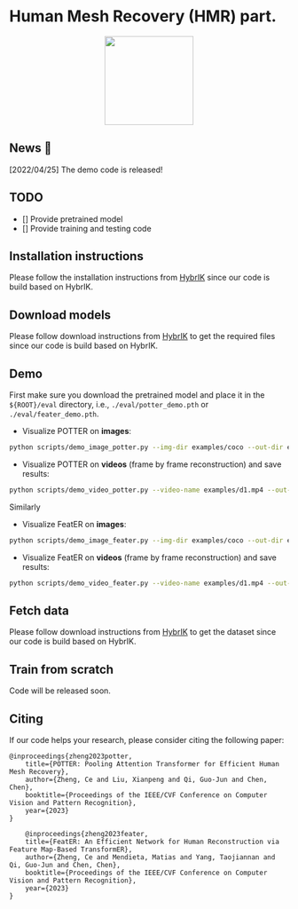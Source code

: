 # Human Mesh Recovery (HMR) part.




<div align="center">
<img src="assets/potter.gif" height="160"> 
</div>


## News :triangular_flag_on_post:

[2022/04/25] The demo code is released!


## TODO
- [] Provide pretrained model 
- [] Provide training and testing code

## Installation instructions

Please follow the installation instructions from [HybrIK](https://github.com/Jeff-sjtu/HybrIK) since our code is build based on HybrIK. 


## Download models

Please follow download instructions from [HybrIK](https://github.com/Jeff-sjtu/HybrIK) to get the required files since our code is build based on HybrIK. 

## Demo
First make sure you download the pretrained model and place it in the `${ROOT}/eval` directory, i.e., `./eval/potter_demo.pth` or `./eval/feater_demo.pth`.

* Visualize POTTER on **images**:

``` bash
python scripts/demo_image_potter.py --img-dir examples/coco --out-dir examples/res_coco
```

* Visualize POTTER on **videos** (frame by frame reconstruction) and save results:

``` bash
python scripts/demo_video_potter.py --video-name examples/d1.mp4 --out-dir examples/res_d1
```

Similarly 

* Visualize FeatER on **images**:

``` bash
python scripts/demo_image_feater.py --img-dir examples/coco --out-dir examples/res_coco
```

* Visualize FeatER on **videos** (frame by frame reconstruction) and save results:

``` bash
python scripts/demo_video_feater.py --video-name examples/d1.mp4 --out-dir examples/res_d1
```



## Fetch data
Please follow download instructions from [HybrIK](https://github.com/Jeff-sjtu/HybrIK) to get the dataset since our code is build based on HybrIK. 



## Train from scratch
Code will be released soon.




## Citing
If our code helps your research, please consider citing the following paper:

    @inproceedings{zheng2023potter,
        title={POTTER: Pooling Attention Transformer for Efficient Human Mesh Recovery},
        author={Zheng, Ce and Liu, Xianpeng and Qi, Guo-Jun and Chen, Chen},
        booktitle={Proceedings of the IEEE/CVF Conference on Computer Vision and Pattern Recognition},
        year={2023}
    }
    
        @inproceedings{zheng2023feater,
        title={FeatER: An Efficient Network for Human Reconstruction via Feature Map-Based TransformER},
        author={Zheng, Ce and Mendieta, Matias and Yang, Taojiannan and Qi, Guo-Jun and Chen, Chen},
        booktitle={Proceedings of the IEEE/CVF Conference on Computer Vision and Pattern Recognition},
        year={2023}
    }
